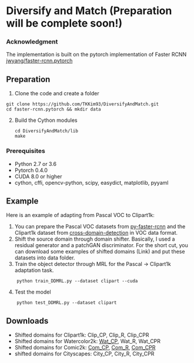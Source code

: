 # Diversify and Match (Preparation will be complete soon!)

### Acknowledgment

The implementation is built on the pytorch implementation of Faster RCNN [jwyang/faster-rcnn.pytorch](https://github.com/jwyang/faster-rcnn.pytorch)


## Preparation
1. Clone the code and create a folder
```
git clone https://github.com/TKKim93/DiversifyAndMatch.git
cd faster-rcnn.pytorch && mkdir data
```

2. Build the Cython modules
    ```Shell
    cd DiversifyAndMatch/lib
    make
    
### Prerequisites

* Python 2.7 or 3.6
* Pytorch 0.4.0 
* CUDA 8.0 or higher
* cython, cffi, opencv-python, scipy, easydict, matplotlib, pyyaml

## Example
Here is an example of adapting from Pascal VOC to Clipart1k:
1. You can prepare the Pascal VOC datasets from [py-faster-rcnn](https://github.com/rbgirshick/py-faster-rcnn) and the Clipart1k dataset from [cross-domain-detection](https://github.com/naoto0804/cross-domain-detection) in VOC data format.
2. Shift the source domain through domain shifter. Basically, I used a residual generator and a patchGAN discriminator. For the short cut, you can download some examples of shifted domains (Link) and put these datasets into data folder.
3. Train the object detector through MRL for the Pascal -> Clipart1k adaptation task.
```
    python train_DDMRL.py --dataset clipart --cuda
```
4. Test the model
```
    python test_DDMRL.py --dataset clipart
````

## Downloads
* Shifted domains for Clipart1k: Clip_CP, Clip_R, Clip_CPR
* Shifted domains for Watercolor2k: [Wat_CP](https://drive.google.com/open?id=1i_q6ySLtE3353Wep5Gz32YhEi0ahuEtD), Wat_R, Wat_CPR
* Shifted domains for Comic2k: [Com_CP](https://drive.google.com/open?id=1JJPRmSUaIW_FC57sguNHFwnuOk9do3Vc), [Com_R](https://drive.google.com/open?id=1ixrslHKiluiKWppwzFszXYlsEXWpWVru), [Com_CPR](https://drive.google.com/open?id=1oGcSwNpTL-IJ0G3Ao71Ke4ZPfxMYj8In)
* shifted domains for Cityscapes: City_CP, City_R, City_CPR
